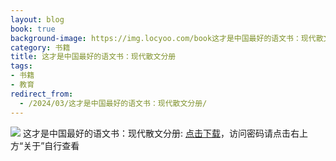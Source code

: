 ```yaml
---
layout: blog
book: true
background-image: https://img.locyoo.com/book这才是中国最好的语文书：现代散文分册.jpg
category: 书籍
title: 这才是中国最好的语文书：现代散文分册
tags:
- 书籍
- 教育
redirect_from:
  - /2024/03/这才是中国最好的语文书：现代散文分册/
---
```

![](https://img.locyoo.com/book这才是中国最好的语文书：现代散文分册.jpg)
这才是中国最好的语文书：现代散文分册: <a name = "ref1" href="https://url18.ctfile.com/f/50983618-1063935806-59862b?p=3619">点击下载</a>，访问密码请点击右上方“关于”自行查看